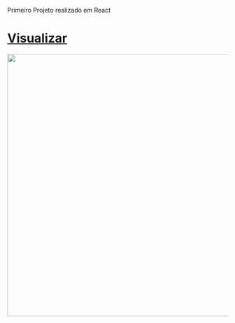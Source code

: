 Primeiro Projeto realizado em React

<a href="https://jhemersonlincon.github.io/">
  <h1>Visualizar</h1>
  <img width="600px" src="https://user-images.githubusercontent.com/85563074/149845969-92c95f9c-1daf-45b5-a820-6925c9a5a160.png"/>
</a>
